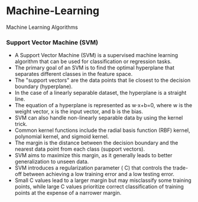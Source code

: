# Machine-Learning


Machine Learning Algorithms

### Support Vector Machine (SVM)

- A Support Vector Machine (SVM) is a supervised machine learning algorithm that can be used for classification or regression tasks.
- The primary goal of an SVM is to find the optimal hyperplane that separates different classes in the feature space.
- The "support vectors" are the data points that lie closest to the decision boundary (hyperplane).
- In the case of a linearly separable dataset, the hyperplane is a straight line.
- The equation of a hyperplane is represented as w⋅x+b=0, where w is the weight vector, x is the input vector, and b is the bias.
- SVM can also handle non-linearly separable data by using the kernel trick.
- Common kernel functions include the radial basis function (RBF) kernel, polynomial kernel, and sigmoid kernel.
- The margin is the distance between the decision boundary and the nearest data point from each class (support vectors).
- SVM aims to maximize this margin, as it generally leads to better generalization to unseen data.
- SVM introduces a regularization parameter (
C) that controls the trade-off between achieving a low training error and a low testing error.
- Small C values lead to a larger margin but may misclassify some training points, while large C values prioritize correct classification of training points at the expense of a narrower margin.
